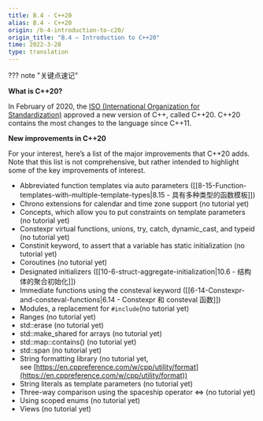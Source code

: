 ```yaml
---
title: B.4 - C++20
alias: B.4 - C++20
origin: /b-4-introduction-to-c20/
origin_title: "B.4 — Introduction to C++20"
time: 2022-3-28
type: translation
---
```



??? note "关键点速记"



**What is C++20?**

In February of 2020, the [ISO (International Organization for Standardization)](https://www.iso.org/home.html) approved a new version of C++, called C++20. C++20 contains the most changes to the language since C++11.

**New improvements in C++20**

For your interest, here’s a list of the major improvements that C++20 adds. Note that this list is not comprehensive, but rather intended to highlight some of the key improvements of interest.

-   Abbreviated function templates via auto parameters ([[8-15-Function-templates-with-multiple-template-types|8.15 - 具有多种类型的函数模板]])
-   Chrono extensions for calendar and time zone support (no tutorial yet)
-   Concepts, which allow you to put constraints on template parameters (no tutorial yet)
-   Constexpr virtual functions, unions, try, catch, dynamic_cast, and typeid (no tutorial yet)
-   Constinit keyword, to assert that a variable has static initialization (no tutorial yet)
-   Coroutines (no tutorial yet)
-   Designated initializers ([[10-6-struct-aggregate-initialization|10.6 - 结构体的聚合初始化]])
-   Immediate functions using the consteval keyword ([[6-14-Constexpr-and-consteval-functions|6.14 - Constexpr 和 consteval 函数]])
-   Modules, a replacement for `#include`(no tutorial yet)
-   Ranges (no tutorial yet)
-   std::erase (no tutorial yet)
-   std::make_shared for arrays (no tutorial yet)
-   std::map::contains() (no tutorial yet)
-   std::span (no tutorial yet)
-   String formatting library (no tutorial yet, see [https://en.cppreference.com/w/cpp/utility/format](https://en.cppreference.com/w/cpp/utility/format))
-   String literals as template parameters (no tutorial yet)
-   Three-way comparison using the spaceship operator <=> (no tutorial yet)
-   Using scoped enums (no tutorial yet)
-   Views (no tutorial yet)